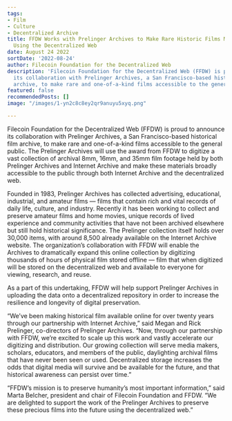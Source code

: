 ```yaml
---
tags:
- Film
- Culture
- Decentralized Archive
title: FFDW Works with Prelinger Archives to Make Rare Historic Films More Accessible
  Using the Decentralized Web
date: August 24 2022
sortDate: '2022-08-24'
author: Filecoin Foundation for the Decentralized Web
description: 'Filecoin Foundation for the Decentralized Web (FFDW) is proud to announce
  its collaboration with Prelinger Archives, a San Francisco-based historical film
  archive, to make rare and one-of-a-kind films accessible to the general public. '
featured: false
recommendedPosts: []
image: "/images/1-yn2c8c8ey2qr9anuyu5xyq.png"

---
```

Filecoin Foundation for the Decentralized Web (FFDW) is proud to announce its collaboration with Prelinger Archives, a San Francisco-based historical film archive, to make rare and one-of-a-kind films accessible to the general public. The Prelinger Archives will use the award from FFDW to digitize a vast collection of archival 8mm, 16mm, and 35mm film footage held by both Prelinger Archives and Internet Archive and make these materials broadly accessible to the public through both Internet Archive and the decentralized web.

Founded in 1983, Prelinger Archives has collected advertising, educational, industrial, and amateur films — films that contain rich and vital records of daily life, culture, and industry. Recently it has been working to collect and preserve amateur films and home movies, unique records of lived experience and community activities that have not been archived elsewhere but still hold historical significance. The Prelinger collection itself holds over 30,000 items, with around 8,500 already available on the Internet Archive website. The organization’s collaboration with FFDW will enable the Archives to dramatically expand this online collection by digitizing thousands of hours of physical film stored offline — film that when digitized will be stored on the decentralized web and available to everyone for viewing, research, and reuse.

As a part of this undertaking, FFDW will help support Prelinger Archives in uploading the data onto a decentralized repository in order to increase the resilience and longevity of digital preservation.

“We’ve been making historical film available online for over twenty years through our partnership with Internet Archive,” said Megan and Rick Prelinger, co-directors of Prelinger Archives. “Now, through our partnership with FFDW, we’re excited to scale up this work and vastly accelerate our digitizing and distribution. Our growing collection will serve media makers, scholars, educators, and members of the public, daylighting archival films that have never been seen or used. Decentralized storage increases the odds that digital media will survive and be available for the future, and that historical awareness can persist over time.”

“FFDW’s mission is to preserve humanity’s most important information,” said Marta Belcher, president and chair of Filecoin Foundation and FFDW. “We are delighted to support the work of the Prelinger Archives to preserve these precious films into the future using the decentralized web.”